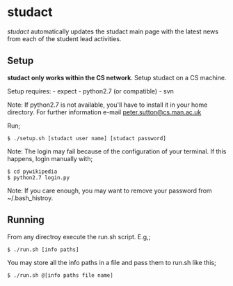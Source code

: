 studact
=======

*studact* automatically updates the studact main page with the latest news from
each of the student lead activities.

Setup
-----

**studact only works within the CS network**. Setup studact on a CS machine.

Setup requires:
    - expect
    - python2.7 (or compatible)
    - svn

Note: If python2.7 is not available, you'll have to install it in your home
directory. For further information e-mail peter.sutton@cs.man.ac.uk

Run;

    $ ./setup.sh [studact user name] [studact password]

Note: The login may fail because of the configuration of your terminal. If this
happens, login manually with;

    $ cd pywikipedia
    $ python2.7 login.py

Note: If you care enough, you may want to remove your password from
~/.bash\_histroy.

Running
-------

From any directroy execute the run.sh script. E.g,;

    $ ./run.sh [info paths]

You may store all the info paths in a file and pass them to run.sh like this;

    $ ./run.sh @[info paths file name]

